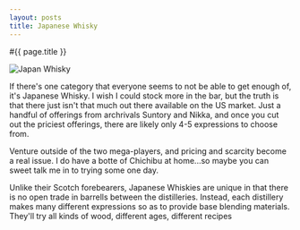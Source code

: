 ```yaml
---
layout: posts
title: Japanese Whisky
---
```



#{{ page.title }}

![Japan Whisky](http://ajjimenez.github.io/Octo-Bar/images/Japanese_Whisky.JPG "Japanese Whisky")

If there's one category that everyone seems to not be able to get enough of, it's Japanese Whisky.  I wish I could stock more in the bar, but the truth is that there just isn't that much out there available on the US market.  Just a handful of offerings from archrivals Suntory and Nikka, and once you cut out the priciest offerings, there are likely only 4-5 expressions to choose from.  

Venture outside of the two mega-players, and pricing and scarcity become a real issue.  I do have a botte of Chichibu at home...so maybe you can sweet talk me in to trying some one day.

Unlike their Scotch forebearers, Japanese Whiskies are unique in that there is no open trade in barrells between the distilleries.  Instead, each distillery makes many different expressions so as to provide base blending materials.  They'll try all kinds of wood, different ages, different recipes

  
	

     
		